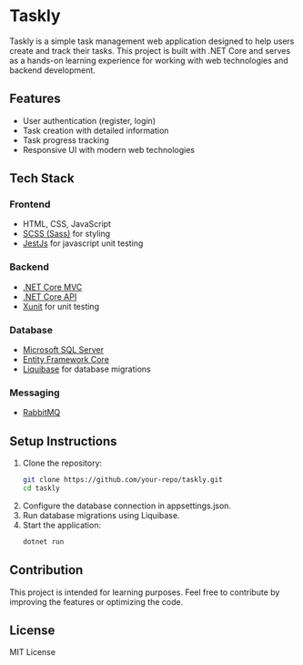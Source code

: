 # Taskly  

Taskly is a simple task management web application designed to help users create and track their tasks. This project is built with .NET Core and serves as a hands-on learning experience for working with web technologies and backend development.  

## Features  
- User authentication (register, login)  
- Task creation with detailed information  
- Task progress tracking  
- Responsive UI with modern web technologies  

## Tech Stack  
### Frontend  
- HTML, CSS, JavaScript  
- [SCSS (Sass)](https://sass-lang.com/) for styling
- [JestJs](https://jestjs.io/) for javascript unit testing

### Backend  
- [.NET Core MVC](https://learn.microsoft.com/vi-vn/aspnet/core/tutorials/first-mvc-app/start-mvc?view=aspnetcore-9.0&tabs=visual-studio)  
- [.NET Core API](https://learn.microsoft.com/en-us/aspnet/core/tutorials/first-web-api?view=aspnetcore-9.0&tabs=visual-studio)  
- [Xunit](https://xunit.net/) for unit testing

### Database  
- [Microsoft SQL Server](https://www.microsoft.com/en-us/sql-server)  
- [Entity Framework Core](https://learn.microsoft.com/en-us/ef/core/)  
- [Liquibase](https://www.liquibase.com/) for database migrations  

### Messaging  
- [RabbitMQ](https://www.rabbitmq.com/)    

## Setup Instructions  
1. Clone the repository:  
   ```sh
   git clone https://github.com/your-repo/taskly.git
   cd taskly
   
2. Configure the database connection in appsettings.json.
3. Run database migrations using Liquibase.
4. Start the application:
   ```sh
   dotnet run

## Contribution
This project is intended for learning purposes. Feel free to contribute by improving the features or optimizing the code.

## License
MIT License


